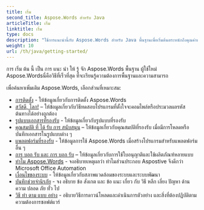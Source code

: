 ```yaml
---
title: เริ่ม
second_title: Aspose.Words สําหรับ Java
articleTitle: เริ่ม
linktitle: เริ่ม
type: docs
description: "ใช้การแนะนํานี้กับ Aspose.Words สําหรับ Java พื้นฐานเพื่อเริ่มต้นตระหนักถึงคุณค่าของ Aspose.Words สําหรับธุรกิจของคุณ"
weight: 10
url: /th/java/getting-started/
---
```


การ เริ่ม ต้น นี้ เป็น การ แนะ นํา ให้ รู้ จัก Aspose.Words พื้นฐาน ผู้ใช้ใหม่ Aspose.Wordsนี่คือวิธีที่เร็วที่สุด ที่จะเรียนรู้ความต้องการพื้นฐานและความสามารถ

เพื่อค้นหาเพิ่มเติม Aspose.Words, เลือกส่วนที่เหมาะสม:

- [การติดตั้ง](/words/th/java/installation/) - ให้ข้อมูลเกี่ยวกับการติดตั้ง Aspose.Words
- [สวัสดี, โลก!](/words/th/java/hello-world/) – ให้ข้อมูลเกี่ยวกับวิธีทดสอบโปรแกรมที่ตั้งใจจะคอมไพล์หรือประมวลผลรหัสต้นทางได้อย่างถูกต้อง
- [รูปแบบเอกสารที่รองรับ](/words/th/java/supported-document-formats/) - ให้ข้อมูลเกี่ยวกับรูปแบบที่รองรับ
- [คุณสมบัติ ที่ ได้ รับ การ สนับสนุน](/words/th/java/features/) – ให้ข้อมูลเกี่ยวกับคุณสมบัติที่รองรับ เมื่อมีการโหลดหรือบันทึกเอกสารในรูปแบบต่าง ๆ
- [แพลตฟอร์มที่รองรับ](/words/java/platforms-and-interoperability/) - ให้ข้อมูลการใช้ Aspose.Words เมื่อสร้างโปรแกรมสําหรับแพลตฟอร์มอื่น ๆ
- [การ บอก รับ และ การ บอก รับ](/words/th/java/licensing/) – ให้ข้อมูลเกี่ยวกับการใช้ใบอนุญาติและใช้ผลิตภัณฑ์หลายแบบ
- [ทําไม Aspose.Words](/words/java/aspose-words-or-other-solutions/) - จงอธิบายเหตุผลว่า ทําไมส่วนประกอบ Aspostive จึงดีกว่า Microsoft Office Automation
- [เงื่อนไขของระบบ](/words/th/java/system-requirements/) - ให้ข้อมูลเกี่ยวกับสภาพแวดล้อมของระบบและระบบพัฒนา
- [บันทึกช่วยจํานิรภัย](/words/th/java/security/) - จง อธิบาย ข้อ สังเกต และ ข้อ แนะ เกี่ยว กับ วิธี หลีก เลี่ยง ปัญหา ด้าน ความ ปลอด ภัย ทั่ว ไป
- [วิธี ทํา ตาม แบบ อย่าง](/words/th/java/how-to-run-the-examples/) - อธิบายวิธีการดาวน์โหลดและดําเนินการตัวอย่าง และสิ่งที่ต้องปฏิบัติตามความต้องการซอฟต์แวร์
